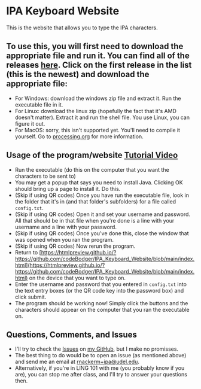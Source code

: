 # IPA Keyboard Website
This is the website that allows you to type the IPA characters.  

## To use this, you will first need to download the appropriate file and run it.  You can find all of the releases [here](https://github.com/codeBodger/IPA_Keyboard_Client_with_Robot/releases).  Click on the first release in the list (this is the newest) and download the appropriate file:
- For Windows: download the windows zip file and extract it.  Run the executable file in it.  
- For Linux: download the linux zip (hopefully the fact that it's AMD doesn't matter).  Extract it and run the shell file.  You use Linux, you can figure it out.  
- For MacOS: sorry, this isn't supported yet.  You'll need to compile it yourself.  Go to [processing.org](processing.org) for more information.  

## Usage of the program/website [Tutorial Video](https://youtu.be/Dq0mX-xQkGM)
- Run the executable (do this on the computer that you want the characters to be sent to)
- You may get a popup that says you need to install Java.  Clicking OK should bring up a page to install it.  Do this.  
- (Skip if using QR codes) Once you have run the executable file, look in the folder that it's in (and that folder's subfolders) for a file called `config.txt`.
- (Skip if using QR codes) Open it and set your username and password.  All that should be in that file when you're done is a line with your username and a line with your password.  
- (Skip if using QR codes) Once you've done this, close the window that was opened when you ran the program.
- (Skip if using QR codes) Now rerun the program.
- Return to [https://htmlpreview.github.io/?https://github.com/codeBodger/IPA_Keyboard_Website/blob/main/index.html](https://htmlpreview.github.io/?https://github.com/codeBodger/IPA_Keyboard_Website/blob/main/index.html) on the device that you want to type on.
- Enter the username and password that you entered in `config.txt` into the text entry boxes (or the QR code key into the password box) and click submit.
- The program should be working now!  Simply click the buttons and the characters should appear on the computer that you ran the executable on.

## Questions, Comments, and Issues
- I'll try to check the [Issues](https://github.com/codeBodger/IPA_Keyboard_Client_with_Robot/issues) on [my GitHub](https://github.com/codeBodger), but I make no promisses.  
- The best thing to do would be to open an issue (as mentioned above) and send me an email at [rnackerm+ipa@udel.edu](rnackerm+ipa@udel.edu).  
- Alternatively, if you're in LING 101 with me (you probably know if you are), you can stop me after class, and I'll try to answer your questions then.
